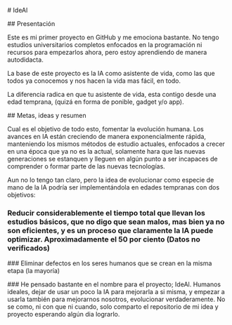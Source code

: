 \# IdeAl



\## Presentación



Este es mi primer proyecto en GitHub y me emociona bastante.
No tengo estudios universitarios completos enfocados en la programación ni recursos para empezarlos ahora, pero estoy aprendiendo de manera autodidacta.


La base de este proyecto es la IA como asistente de vida, como las que todos ya conocemos y nos  hacen la vida mas fácil,  en todo.

La diferencia radica en que tu asistente de vida, esta contigo desde una edad temprana, (quizá en forma de ponible, gadget y/o app).



\## Metas, ideas y resumen



Cual es el objetivo de todo esto, fomentar la evolución humana. Los avances en IA están creciendo de manera exponencialmente rápida, manteniendo  los mismos métodos de estudio actuales, enfocados a  crecer en una época que ya no es la actual, solamente hara que las nuevas generaciones se estanquen y lleguen en algún punto a ser incapaces de comprender o formar parte de las nuevas tecnologías.

Aun no lo tengo tan claro, pero la idea de evolucionar como especie de mano de la IA podría ser implementándola en edades tempranas con dos objetivos:


### Reducir considerablemente el tiempo total que llevan los estudios básicos,  que no digo que sean malos, mas bien ya no son eficientes, y es un proceso  que claramente la IA puede optimizar. Aproximadamente el 50 por ciento (Datos no verificados)


\### Eliminar defectos en los seres humanos  que se crean en la misma etapa (la mayoría)



\### He pensado bastante en el nombre para el proyecto; IdeAl. Humanos ideales, dejar de usar un poco la IA para mejorarla a si misma, y empezar a usarla también para mejorarnos nosotros, evolucionar verdaderamente.
No se como, ni con que ni cuando, solo comparto el repositorio de mi idea y proyecto esperando algún dia lograrlo.

